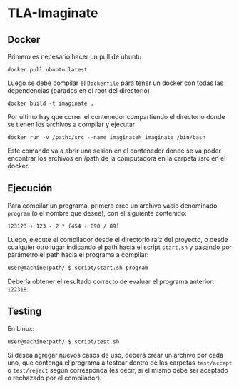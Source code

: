 # TLA-Imaginate

## Docker

Primero es necesario hacer un pull de ubuntu

```
docker pull ubuntu:latest
```

Luego se debe compilar el `Dockerfile` para tener un docker con todas las dependencias (parados en el root del directorio)

```
docker build -t imaginate .
```

Por ultimo hay que correr el contenedor compartiendo el directorio donde se tienen los archivos a compilar y ejecutar

```
docker run -v /path:/src --name imaginateN imaginate /bin/bash
```

Este comando va a abrir una sesion en el contenedor donde se va poder encontrar los archivos en /path de la computadora
en la carpeta /src en el docker.


## Ejecución

Para compilar un programa, primero cree un archivo vacío denominado `program` (o el nombre que desee), con el siguiente contenido:

```
123123 + 123 - 2 * (454 + 890 / 89)
```

Luego, ejecute el compilador desde el directorio raíz del proyecto, o desde cualquier otro lugar indicando el path hacia el script `start.sh` y pasando por parámetro el path hacia el programa a compilar:

```bash
user@machine:path/ $ script/start.sh program
```

Debería obtener el resultado correcto de evaluar el programa anterior: `122318`.

## Testing

En Linux:

```bash
user@machine:path/ $ script/test.sh
```


Si desea agregar nuevos casos de uso, deberá crear un archivo por cada uno, que contenga el programa a testear dentro de las carpetas `test/accept` o `test/reject` según corresponda (es decir, si el mismo debe ser aceptado o rechazado por el compilador).
